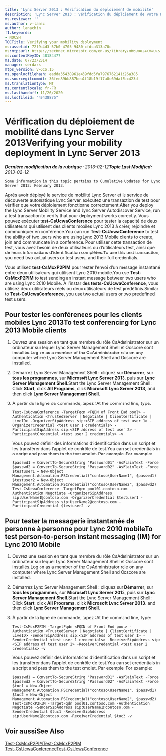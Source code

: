 ```yaml
---
title: 'Lync Server 2013 : Vérification du déploiement de mobilité'
description: 'Lync Server 2013 : vérification du déploiement de votre mobilité.'
ms.reviewer: ''
ms.author: v-lanac
author: lanachin
f1.keywords:
- NOCSH
TOCTitle: Verifying your mobility deployment
ms:assetid: 72f9b4d3-57b0-4705-9480-cfdca313a70c
ms:mtpsurl: https://technet.microsoft.com/en-us/library/Hh690024(v=OCS.15)
ms:contentKeyID: 48184477
ms.date: 07/23/2014
manager: serdars
mtps_version: v=OCS.15
ms.openlocfilehash: eadda35438961e469fdd5fa7976762141b26a385
ms.sourcegitcommit: 36fee89bb887bea4f18b19f17a8c69daf5bc423d
ms.translationtype: MT
ms.contentlocale: fr-FR
ms.lasthandoff: 11/26/2020
ms.locfileid: "49438875"
---
```

# <a name="verifying-your-mobility-deployment-in-lync-server-2013"></a><span data-ttu-id="3942e-103">Vérification du déploiement de mobilité dans Lync Server 2013</span><span class="sxs-lookup"><span data-stu-id="3942e-103">Verifying your mobility deployment in Lync Server 2013</span></span>

<div data-xmlns="http://www.w3.org/1999/xhtml">

<div class="topic" data-xmlns="http://www.w3.org/1999/xhtml" data-msxsl="urn:schemas-microsoft-com:xslt" data-cs="https://msdn.microsoft.com/">

<div data-asp="https://msdn2.microsoft.com/asp">



</div>

<div id="mainSection">

<div id="mainBody"><span data-ttu-id="3942e-104">

<span> </span></span><span class="sxs-lookup"><span data-stu-id="3942e-104">

<span> </span></span></span>

<span data-ttu-id="3942e-105">_**Dernière modification de la rubrique :** 2013-02-12_</span><span class="sxs-lookup"><span data-stu-id="3942e-105">_**Topic Last Modified:** 2013-02-12_</span></span>

    Some information in this topic pertains to Cumulative Updates for Lync Server 2013: February 2013.

<span data-ttu-id="3942e-106">Après avoir déployé le service de mobilité Lync Server et le service de découverte automatique Lync Server, exécutez une transaction de test pour vérifier que votre déploiement fonctionne correctement.</span><span class="sxs-lookup"><span data-stu-id="3942e-106">After you deploy the Lync Server Mobility Service and Lync Server Autodiscover Service, run a test transaction to verify that your deployment works correctly.</span></span> <span data-ttu-id="3942e-107">Vous pouvez exécuter **test-CsUcwaConference** pour tester la capacité de deux utilisateurs qui utilisent des clients mobiles Lync 2013 à créer, rejoindre et communiquer en conférence.</span><span class="sxs-lookup"><span data-stu-id="3942e-107">You can run **Test-CsUcwaConference** to test the ability of two users who are using Lync 2013 Mobile clients to create, join and communicate in a conference.</span></span> <span data-ttu-id="3942e-108">Pour utiliser cette transaction de test, vous avez besoin de deux utilisateurs ou d’utilisateurs test, ainsi que de leurs informations d’identification complètes.</span><span class="sxs-lookup"><span data-stu-id="3942e-108">To use this test transaction, you need two actual users or test users, and their full credentials.</span></span>

<span data-ttu-id="3942e-109">Vous utilisez **test-CsMcxP2PIM** pour tester l’envoi d’un message instantané entre deux utilisateurs qui utilisent Lync 2010 mobile.</span><span class="sxs-lookup"><span data-stu-id="3942e-109">You use **Test-CsMcxP2PIM** to test sending an instant message between two users who are using Lync 2010 Mobile.</span></span> <span data-ttu-id="3942e-110">À l’instar **des tests-CsUcwaConference**, vous utilisez deux utilisateurs réels ou deux utilisateurs de test prédéfinis.</span><span class="sxs-lookup"><span data-stu-id="3942e-110">Similar to **Test-CsUcwaConference**, you use two actual users or two predefined test users.</span></span>

<div>

## <a name="to-test-conferencing-for-lync-2013-mobile-clients"></a><span data-ttu-id="3942e-111">Pour tester les conférences pour les clients mobiles Lync 2013</span><span class="sxs-lookup"><span data-stu-id="3942e-111">To test conferencing for Lync 2013 Mobile clients</span></span>

1.  <span data-ttu-id="3942e-112">Ouvrez une session en tant que membre du rôle CsAdministrator sur un ordinateur sur lequel Lync Server Management Shell et Ocscore sont installés.</span><span class="sxs-lookup"><span data-stu-id="3942e-112">Log on as a member of the CsAdministrator role on any computer where Lync Server Management Shell and Ocscore are installed.</span></span>

2.  <span data-ttu-id="3942e-113">Démarrez Lync Server Management Shell : cliquez sur **Démarrer**, sur **tous les programmes**, sur **Microsoft Lync Server 2013**, puis sur **Lync Server Management Shell**.</span><span class="sxs-lookup"><span data-stu-id="3942e-113">Start the Lync Server Management Shell: Click **Start**, click **All Programs**, click **Microsoft Lync Server 2013**, and then click **Lync Server Management Shell**.</span></span>

3.  <span data-ttu-id="3942e-114">À partir de la ligne de commande, tapez :</span><span class="sxs-lookup"><span data-stu-id="3942e-114">At the command line, type:</span></span>
    
        Test-CsUcwaConference -TargetFqdn <FQDN of Front End pool> -Authentication <TrustedServer | Negotiate | ClientCertificate | LiveID> -OrganizerSipAddress sip:<SIP address of test user 1> -OrganizerCredential <test user 1 credentials> -ParticipantSipAddress sip:<SIP address of test user 2> -ParticipantCredential <test user 2 credentials> -v
    
    <span data-ttu-id="3942e-115">Vous pouvez définir des informations d’identification dans un script et les transférer dans l’applet de contrôle de test.</span><span class="sxs-lookup"><span data-stu-id="3942e-115">You can set credentials in a script and pass them to the test cmdlet.</span></span> <span data-ttu-id="3942e-116">Par exemple :</span><span class="sxs-lookup"><span data-stu-id="3942e-116">For example:</span></span>
    
        $passwd1 = ConvertTo-SecureString "Password01" -AsPlainText -Force
        $passwd2 = ConvertTo-SecureString "Password02" -AsPlainText -Force
        $testuser1 = New-Object Management.Automation.PSCredential("contoso\UserName1", $passwd1)
        $testuser2 = New-Object Management.Automation.PSCredential("contoso\UserName2", $passwd2)
        Test-CsUcwaConference -TargetFqdn pool01.contoso.com -Authentication Negotiate -OrganizerSipAddress sip:UserName1@contoso.com -OrganizerCredential $testuser1 -ParticipantSipAddress sip:UserName2@contoso.com -ParticipantCredential $testuser2 -v

</div>

<div>

## <a name="to-test-person-to-person-instant-messaging-im-for-lync-2010-mobile"></a><span data-ttu-id="3942e-117">Pour tester la messagerie instantanée de personne à personne pour Lync 2010 mobile</span><span class="sxs-lookup"><span data-stu-id="3942e-117">To test person-to-person instant messaging (IM) for Lync 2010 Mobile</span></span>

1.  <span data-ttu-id="3942e-118">Ouvrez une session en tant que membre du rôle CsAdministrator sur un ordinateur sur lequel Lync Server Management Shell et Ocscore sont installés.</span><span class="sxs-lookup"><span data-stu-id="3942e-118">Log on as a member of the CsAdministrator role on any computer where Lync Server Management Shell and Ocscore are installed.</span></span>

2.  <span data-ttu-id="3942e-119">Démarrez Lync Server Management Shell : cliquez sur **Démarrer**, sur **tous les programmes**, sur **Microsoft Lync Server 2013**, puis sur **Lync Server Management Shell**.</span><span class="sxs-lookup"><span data-stu-id="3942e-119">Start the Lync Server Management Shell: Click **Start**, click **All Programs**, click **Microsoft Lync Server 2013**, and then click **Lync Server Management Shell**.</span></span>

3.  <span data-ttu-id="3942e-120">À partir de la ligne de commande, tapez :</span><span class="sxs-lookup"><span data-stu-id="3942e-120">At the command line, type:</span></span>
    
        Test-CsMcxP2PIM -TargetFqdn <FQDN of Front End pool> -Authentication <TrustedServer | Negotiate | ClientCertificate | LiveID> -SenderSipAddress sip:<SIP address of test user 1> -SenderCredential <test user 1 credentials> -ReceiverSipAddress sip:<SIP address of test user 2> -ReceiverCredential <test user 2 credentials> -v
    
    <span data-ttu-id="3942e-121">Vous pouvez définir des informations d’identification dans un script et les transférer dans l’applet de contrôle de test.</span><span class="sxs-lookup"><span data-stu-id="3942e-121">You can set credentials in a script and pass them to the test cmdlet.</span></span> <span data-ttu-id="3942e-122">Par exemple :</span><span class="sxs-lookup"><span data-stu-id="3942e-122">For example:</span></span>
    
        $passwd1 = ConvertTo-SecureString "Password01" -AsPlainText -Force
        $passwd2 = ConvertTo-SecureString "Password02" -AsPlainText -Force
        $tuc1 = New-Object Management.Automation.PSCredential("contoso\UserName1", $passwd1)
        $tuc2 = New-Object Management.Automation.PSCredential("contoso\UserName2", $passwd2)
        Test-CsMcxP2PIM -TargetFqdn pool01.contoso.com -Authentication Negotiate -SenderSipAddress sip:UserName1@contoso.com -SenderCredential $tuc1 -ReceiverSipAddress sip:UserName2@contoso.com -ReceiverCredential $tuc2 -v

</div>

<div>

## <a name="see-also"></a><span data-ttu-id="3942e-123">Voir aussi</span><span class="sxs-lookup"><span data-stu-id="3942e-123">See Also</span></span>


[<span data-ttu-id="3942e-124">Test-CsMcxP2PIM</span><span class="sxs-lookup"><span data-stu-id="3942e-124">Test-CsMcxP2PIM</span></span>](https://docs.microsoft.com/powershell/module/skype/Test-CsMcxP2PIM)  
[<span data-ttu-id="3942e-125">Test-CsUcwaConference</span><span class="sxs-lookup"><span data-stu-id="3942e-125">Test-CsUcwaConference</span></span>](https://docs.microsoft.com/powershell/module/skype/Test-CsUcwaConference)  
  

<span data-ttu-id="3942e-126"></div>

</div>

<span> </span>

</div>

</div>

</span><span class="sxs-lookup"><span data-stu-id="3942e-126"></div>

</div>

<span> </span>

</div>

</div>

</span></span></div>


